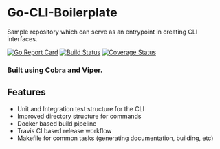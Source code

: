 # Go-CLI-Boilerplate
Sample repository which can serve as an entrypoint in creating CLI interfaces.

[![Go Report Card](https://goreportcard.com/badge/github.com/pulkitsharma07/go-cli-boilerplate)](https://goreportcard.com/report/github.com/pulkitsharma07/go-cli-boilerplate)
[![Build Status](https://travis-ci.com/pulkitsharma07/go-cli-boilerplate.svg?branch=master)](https://travis-ci.com/pulkitsharma07/go-cli-boilerplate)
[![Coverage Status](https://coveralls.io/repos/github/pulkitsharma07/go-cli-boilerplate/badge.svg)](https://coveralls.io/github/pulkitsharma07/go-cli-boilerplate)

### Built using Cobra and Viper.

## Features
* Unit and Integration test structure for the CLI
* Improved directory structure for commands
* Docker based build pipeline
* Travis CI based release workflow
* Makefile for common tasks (generating documentation, building, etc)
